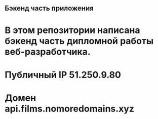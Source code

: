 ## Бэкенд часть приложения

# В этом репозитории написана бэкенд часть дипломной работы веб-разработчика.
# Публичный IP 51.250.9.80
# Домен api.films.nomoredomains.xyz
